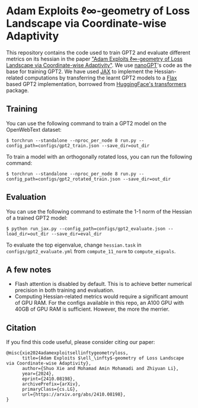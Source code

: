 
# Adam Exploits ℓ∞-geometry of Loss Landscape via Coordinate-wise Adaptivity
This repository contains the code used to train GPT2 and evaluate different metrics on its hessian in the paper ["Adam Exploits ℓ∞-geometry of Loss Landscape
via Coordinate-wise Adaptivity"](https://arxiv.org/pdf/2410.08198). We use [nanoGPT](https://github.com/karpathy/nanoGPT)'s code as the base for training GPT2. We have used [JAX](https://github.com/jax-ml/jax) to implement the Hessian-related computations by transferring the learnt GPT2 models to a [Flax](https://github.com/google/flax) based GPT2 implementation, borrowed from [HuggingFace's transformers](https://github.com/huggingface/transformers) package. 

## Training
You can use the following command to train a GPT2 model on the OpenWebText dataset:

```
$ torchrun --standalone --nproc_per_node 8 run.py --config_path=configs/gpt2_train.json --save_dir=out_dir
```

To train a model with an orthogonally rotated loss, you can run the following command:

```
$ torchrun --standalone --nproc_per_node 8 run.py --config_path=configs/gpt2_rotated_train.json --save_dir=out_dir
```

## Evaluation

You can use the following command to estimate the 1-1 norm of the Hessian of a trained GPT2 model:
```
$ python run_jax.py --config_path=configs/gpt2_evaluate.json --load_dir=out_dir --save_dir=eval_dir
```
To evaluate the top eigenvalue, change `hessian.task` in `configs/gpt2_evaluate.yml` from `compute_11_norm` to `compute_eigvals`.

## A few notes
* Flash attention is disabled by default. This is to achieve better numerical precision in both training and evaluation.
* Computing Hessian-related metrics would require a significant amount of GPU RAM. For the configs available in this repo, an A100 GPU with 40GB of GPU RAM is sufficient. However, the more the merrier.

## Citation
If you find this code useful, please consider citing our paper:
```
@misc{xie2024adamexploitsellinftygeometryloss,
      title={Adam Exploits $\ell_\infty$-geometry of Loss Landscape via Coordinate-wise Adaptivity}, 
      author={Shuo Xie and Mohamad Amin Mohamadi and Zhiyuan Li},
      year={2024},
      eprint={2410.08198},
      archivePrefix={arXiv},
      primaryClass={cs.LG},
      url={https://arxiv.org/abs/2410.08198}, 
}
```
